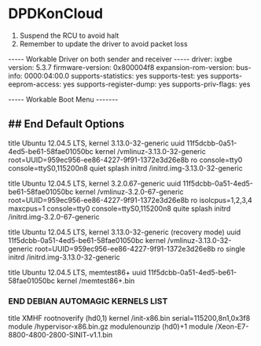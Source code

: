 # DPDKonCloud

1. Suspend the RCU to avoid halt
2. Remember to update the driver to avoid packet loss

----- Workable Driver on both sender and receiver  -----
driver: ixgbe
version: 5.3.7
firmware-version: 0x800004f8
expansion-rom-version:
bus-info: 0000:04:00.0
supports-statistics: yes
supports-test: yes
supports-eeprom-access: yes
supports-register-dump: yes
supports-priv-flags: yes

----- Workable Boot Menu -------
## ## End Default Options ##

title           Ubuntu 12.04.5 LTS, kernel 3.13.0-32-generic
uuid            11f5dcbb-0a51-4ed5-be61-58fae01050bc
kernel          /vmlinuz-3.13.0-32-generic root=UUID=959ec956-ee86-4227-9f91-1372e3d26e8b ro console=tty0 console=ttyS0,115200n8 quiet splash
initrd          /initrd.img-3.13.0-32-generic

title           Ubuntu 12.04.5 LTS, kernel 3.2.0.67-generic
uuid            11f5dcbb-0a51-4ed5-be61-58fae01050bc
kernel          /vmlinuz-3.2.0-67-generic root=UUID=959ec956-ee86-4227-9f91-1372e3d26e8b ro isolcpus=1,2,3,4 maxcpus=1  console=tty0 console=ttyS0,115200n8 quite splash
initrd          /initrd.img-3.2.0-67-generic

title           Ubuntu 12.04.5 LTS, kernel 3.13.0-32-generic (recovery mode)
uuid            11f5dcbb-0a51-4ed5-be61-58fae01050bc
kernel          /vmlinuz-3.13.0-32-generic root=UUID=959ec956-ee86-4227-9f91-1372e3d26e8b ro  single
initrd          /initrd.img-3.13.0-32-generic

title           Ubuntu 12.04.5 LTS, memtest86+
uuid            11f5dcbb-0a51-4ed5-be61-58fae01050bc
kernel          /memtest86+.bin

### END DEBIAN AUTOMAGIC KERNELS LIST
title XMHF
rootnoverify (hd0,1)
kernel /init-x86.bin serial=115200,8n1,0x3f8
module /hypervisor-x86.bin.gz
modulenounzip (hd0)+1
module /Xeon-E7-8800-4800-2800-SINIT-v1.1.bin

